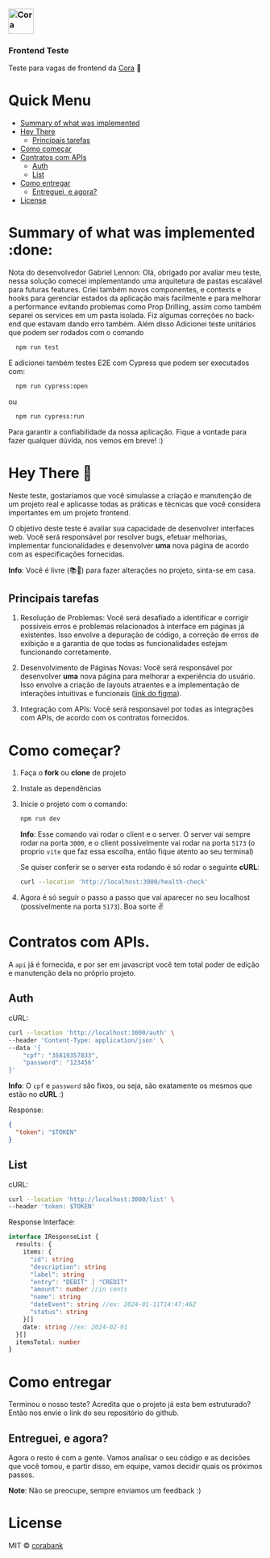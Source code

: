 ### <img src="https://github.com/corabank/frontend-case/blob/16051123b026faaba02e6d0959fe471a6a6dac2a/src/assets/logo.svg" alt="Cora" title="Cora" width="50" />
### Frontend Teste
Teste para vagas de frontend da [Cora](https://www.cora.com.br) :heartbeat:
<br />

# Quick Menu

- [Summary of what was implemented](#summary-of-what-was-implemented-done)
- [Hey There](#hey-there-wave)
  - [Principais tarefas](#principais-tarefas)
- [Como começar](#como-começar)
- [Contratos com APIs](#contratos-com-apis)
  - [Auth](#auth)
  - [List](#list)
- [Como entregar](#como-entregar)
  - [Entreguei, e agora?](enteguei-e-agora)
- [License](#license)

# Summary of what was implemented :done:
Nota do desenvolvedor Gabriel Lennon:
Olá, obrigado por avaliar meu teste, nessa solução comecei implementando uma arquitetura de pastas escalável para futuras features. Criei também novos componentes, e 
contexts e hooks para gerenciar estados da aplicação mais facilmente e para melhorar a performance evitando problemas como Prop Drilling, assim como também separei
os services em um pasta isolada. Fiz algumas correções no back-end que estavam dando erro também. Além disso Adicionei teste unitários que podem ser rodados com o comando
```bash
  npm run test
```
E adicionei também testes E2E com Cypress que podem ser executados com:
```bash
  npm run cypress:open
```
ou
```bash
  npm run cypress:run
```
Para garantir a confiabilidade da nossa aplicação. Fique a vontade para fazer qualquer dúvida, nos vemos em breve! :)

# Hey There :wave:

Neste teste, gostaríamos que você simulasse a criação e manutenção de um projeto real e aplicasse todas as práticas e técnicas que você considera importantes em um projeto frontend.

O objetivo deste teste é avaliar sua capacidade de desenvolver interfaces web. Você será responsável por resolver bugs, efetuar melhorias, implementar funcionalidades e desenvolver **uma** nova página de acordo com as especificações fornecidas.

**Info**: Você é livre (📚🧦) para fazer alterações no projeto, sinta-se em casa.

## Principais tarefas
1. Resolução de Problemas: Você será desafiado a identificar e corrigir possíveis erros e problemas relacionados à interface em páginas já existentes. Isso envolve a depuração de código, a correção de erros de exibição e a garantia de que todas as funcionalidades estejam funcionando corretamente.

2. Desenvolvimento de Páginas Novas: Você será responsável por desenvolver **uma** nova página para melhorar a experiência do usuário. Isso envolve a criação de layouts atraentes e a implementação de interações intuitivas e funcionais ([link do figma](https://www.figma.com/file/TXxt0VFxbzDoho4tmt9XPP/Teste_FrontWeb?type=design&node-id=0-1&mode=design)).

3. Integração com APIs: Você será responsavel por todas as integrações com APIs, de acordo com os contratos fornecidos.

# Como começar?

1. Faça o **fork** ou **clone** de projeto

2. Instale as dependências

3. Inicie o projeto com o comando:

    ```bash
    npm run dev
    ```

    **Info**: Esse comando vai rodar o client e o server. O server vai sempre rodar na porta `3000`, e o client possivelmente vai rodar na porta `5173` (o proprio `vite` que faz essa escolha, então fique atento ao seu terminal)

    Se quiser conferir se o server esta rodando é só rodar o seguinte **cURL**:

    ```bash
    curl --location 'http://localhost:3000/health-check'
    ```

4. Agora é só seguir o passo a passo que vai aparecer no seu localhost (possivelmente na porta `5173`). Boa sorte :v:

# Contratos com APIs.

A `api` já é fornecida, e por ser em javascript você tem total poder de edição e manutenção dela no próprio projeto.

## Auth

cURL:
```bash
curl --location 'http://localhost:3000/auth' \
--header 'Content-Type: application/json' \
--data '{
    "cpf": "35819357833",
    "password": "123456"
}'
```

**Info**: O `cpf` e `password` são fixos, ou seja, são exatamente os mesmos que estão no **cURL** :)

Response:
```json
{
  "token": "$TOKEN"
}
```

## List

cURL:
```bash
curl --location 'http://localhost:3000/list' \
--header 'token: $TOKEN'
```

Response Interface:
```ts
interface IResponseList {
  results: {
    items: {
      "id": string
      "description": string
      "label": string
      "entry": "DEBIT" | "CREDIT"
      "amount": number //in cents
      "name": string
      "dateEvent": string //ex: 2024-01-11T14:47:46Z
      "status": string
    }[]
    date: string //ex: 2024-02-01
  }[]
  itemsTotal: number
}
```

# Como entregar

Terminou o nosso teste? Acredita que o projeto já esta bem estruturado? Então nos envie o link do seu repositório do github.

## Entreguei, e agora?

Agora o resto é com a gente. Vamos analisar o seu código e as decisões que você tomou, e partir disso, em equipe, vamos decidir quais os próximos passos.

**Note**: Não se preocupe, sempre enviamos um feedback :)

# License

MIT © [corabank](https://github.com/corabank)
